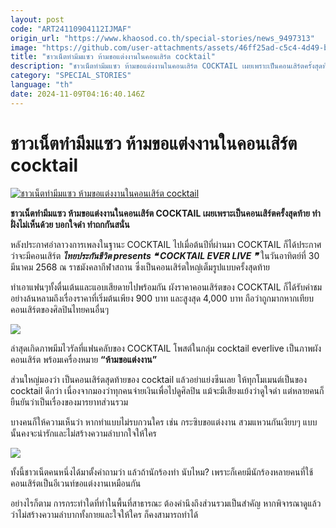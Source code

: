 ```yaml
---
layout: post
code: "ART24110904112IJMAF"
origin_url: "https://www.khaosod.co.th/special-stories/news_9497313"
image: "https://github.com/user-attachments/assets/46ff25ad-c5c4-4d49-bb6b-2221be7cad5e"
title: "ชาวเน็ตทำมีมแซว ห้ามขอแต่งงานในคอนเสิร์ต cocktail"
description: "ชาวเน็ตทำมีมแซว ห้ามขอแต่งงานในคอนเสิร์ต COCKTAIL เผยเพราะเป็นคอนเสิร์ตครั้งสุดท้าย ทำฝั่งไม่เห็นด้วย บอกใจดำ ทำถกกันสนั่น"
category: "SPECIAL_STORIES"
language: "th"
date: 2024-11-09T04:16:40.146Z
---
```


# ชาวเน็ตทำมีมแซว ห้ามขอแต่งงานในคอนเสิร์ต cocktail

[![ชาวเน็ตทำมีมแซว ห้ามขอแต่งงานในคอนเสิร์ต cocktail](https://www.khaosod.co.th/wpapp/uploads/2024/11/no-wedding-2.jpg "ชาวเน็ตทำมีมแซว ห้ามขอแต่งงานในคอนเสิร์ต cocktail")](https://www.khaosod.co.th/wpapp/uploads/2024/11/no-wedding-2.jpg)

**ชาวเน็ตทำมีมแซว ห้ามขอแต่งงานในคอนเสิร์ต COCKTAIL เผยเพราะเป็นคอนเสิร์ตครั้งสุดท้าย ทำฝั่งไม่เห็นด้วย บอกใจดำ ทำถกกันสนั่น**

หลังประกาศอำลาวงการเพลงในฐานะ COCKTAIL ไปเมื่อต้นปีที่ผ่านมา COCKTAIL ก็ได้ประกาศว่าจะมีคอนเสิร์ต _**ไทยประกันชีวิต presents ❝ COCKTAIL EVER LIVE ❞**_ ในวันอาทิตย์ที่ 30 มีนาคม 2568 ณ ราชมังคลากีฬาสถาน ซึ่งเป็นคอนเสิร์ตใหญ่เต็มรูปแบบครั้งสุดท้าย

ทำเอาแฟนๆทั้งตื่นเต้นและแอบเสียดายไปพร้อมกัน ผังราคาคอนเสิร์ตของ COCKTAIL ก็ได้รับคำชมอย่างล้นหลามถึงเรื่องราคาที่เริ่มต้นเพียง 900 บาท และสูงสุด 4,000 บาท ถือว่าถูกมากหากเทียบคอนเสิร์ตของศิลปินไทยคนอื่นๆ

[![](https://www.khaosod.co.th/wpapp/uploads/2024/11/capture-20241109-105439-horz-696x504.jpg)](https://www.khaosod.co.th/wpapp/uploads/2024/11/capture-20241109-105439-horz.jpg)

ล่าสุดเกิดภาพมีมไวรัลที่แฟนคลับของ COCKTAIL โพสต์ในกลุ่ม cocktail everlive เป็นภาพผังคอนเสิร์ต พร้อมเครื่องหมาย **“ห้ามขอแต่งงาน”**

ส่วนใหญ่มองว่า เป็นคอนเสิร์ตสุดท้ายของ cocktail แล้วอย่าแย่งซีนเลย ให้ทุกโมเมนต์เป็นของ cocktail ดีกว่า เนื่องจากมองว่าทุกคนจ่ายเงินเพื่อไปดูศิลปิน แม้จะมีเสียงแย้งว่าดูใจดำ แต่หลายคนก็ยืนยันว่าเป็นเรื่องของมารยาทส่วนรวม

บางคนก็ให้ความเห็นว่า หากทำแบบไม่รบกวนใคร เช่น กระซิบ​ขอแต่งงาน​ สวมแหวนกันเงียบๆ แบบนั้นคงจะน่ารักและไม่สร้างความลำบากใจให้ใคร

[![](https://www.khaosod.co.th/wpapp/uploads/2024/11/clipboard1-vert-696x561.jpg)](https://www.khaosod.co.th/wpapp/uploads/2024/11/clipboard1-vert.jpg)

ทั้งนี้ชาวเน็ตคนหนึ่งได้มาตั้งคำถามว่า แล้วถ้านักร้องทำ นับไหม? เพราะก็เคยมีนักร้องหลายคนที่ใช้คอนเสิร์ตเป็นอีเวนท์ขอแต่งงานเหมือนกัน

อย่างไรก็ตาม การกระทำใดที่ทำในพื้นที่สาธารณะ ต้องคำนึงถึงส่วนรวมเป็นสำคัญ หากพิจารณาดูแล้วว่าไม่สร้างความลำบากทั้งกายและใจให้ใคร ก็คงสามารถทำได้